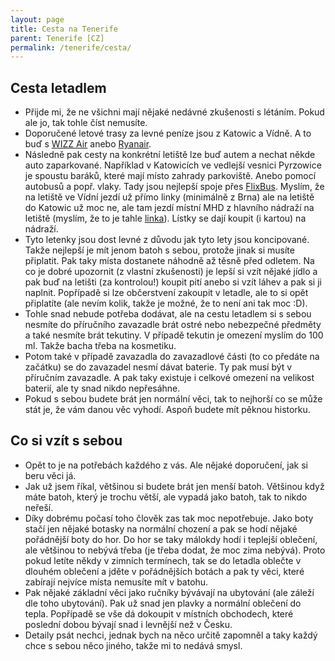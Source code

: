 ```yaml
---
layout: page
title: Cesta na Tenerife
parent: Tenerife [CZ]
permalink: /tenerife/cesta/
---
```


## Cesta letadlem

- Přijde mi, že ne všichni mají nějaké nedávné zkušenosti s létáním. Pokud ale jo, tak tohle číst nemusíte.
- Doporučené letové trasy za levné peníze jsou z Katowic a Vídně. A to buď s [WIZZ Air](https://wizzair.com/) anebo [Ryanair](https://www.ryanair.com/).
- Následně pak cesty na konkrétní letiště lze buď autem a nechat někde auto zaparkované. Například v Katowicích ve vedlejší vesnici Pyrzowice je spoustu baráků, které mají místo zahrady parkoviště. Anebo pomocí autobusů a popř. vlaky. Tady jsou nejlepší spoje přes [FlixBus](https://www.flixbus.cz/). Myslím, že na letiště ve Vídní jezdí už přímo linky (minimálně z Brna) ale na letiště do Katowic už moc ne, ale tam jezdí místní MHD z hlavního nádraží na letiště (myslím, že to je tahle [linka](https://rj.metropoliaztm.pl/rozklady/1-ap/76430/1/162106/)). Lístky se dají koupit (i kartou) na nádraží.
- Tyto letenky jsou dost levné z důvodu jak tyto lety jsou koncipované. Takže nejlepší je mít jenom batoh s sebou, protože jinak si musíte připlatit. Pak taky místa dostanete náhodně až těsně před odletem. Na co je dobré upozornit (z vlastní zkušenosti) je lepší si vzít nějaké jídlo a pak buď na letišti (za kontrolou!) koupit pití anebo si vzít láhev a pak si ji naplnit. Popřípadě si lze občerstvení zakoupit v letadle, ale to si opět připlatíte (ale nevím kolik, takže je možné, že to není ani tak moc :D).
- Tohle snad nebude potřeba dodávat, ale na cestu letadlem si s sebou nesmíte do příručního zavazadle brát ostré nebo nebezpečné předměty a také nesmíte brát tekutiny. V případě tekutin je omezení myslím do 100 ml. Takže bacha třeba na kosmetiku.
- Potom také v případě zavazadla do zavazadlové části (to co předáte na začátku) se do zavazadel nesmí dávat baterie. Ty pak musí být v příručním zavazadle. A pak taky existuje i celkové omezení na velikost baterií, ale ty snad nikdo nepřesáhne.
- Pokud s sebou budete brát jen normální věci, tak to nejhorší co se může stát je, že vám danou věc vyhodí. Aspoň budete mít pěknou historku.

## Co si vzít s sebou

- Opět to je na potřebách každého z vás. Ale nějaké doporučení, jak si beru věci já.
- Jak už jsem říkal, většinou si budete brát jen menší batoh. Většinou když máte batoh, který je trochu větší, ale vypadá jako batoh, tak to nikdo neřeší.
- Díky dobrému počasí toho člověk zas tak moc nepotřebuje. Jako boty stačí jen nějaké botasky na normální chození a pak se hodí nějaké pořádnější boty do hor. Do hor se taky málokdy hodí i teplejší oblečení, ale většinou to nebývá třeba (je třeba dodat, že moc zima nebývá). Proto pokud letíte někdy v zimních termínech, tak se do letadla oblečte v dlouhém oblečení a jděte v pořádnějších botách a pak ty věci, které zabírají nejvíce místa nemusíte mít v batohu.
- Pak nějaké základní věci jako ručníky bývávají na ubytování (ale záleží dle toho ubytování). Pak už snad jen plavky a normální oblečení do tepla. Popřípadě se vše dá dokoupit v místních obchodech, které poslední dobou bývají snad i levnější než v Česku.
- Detaily psát nechci, jednak bych na něco určitě zapomněl a taky každý chce s sebou něco jiného, takže mi to nedává smysl.
